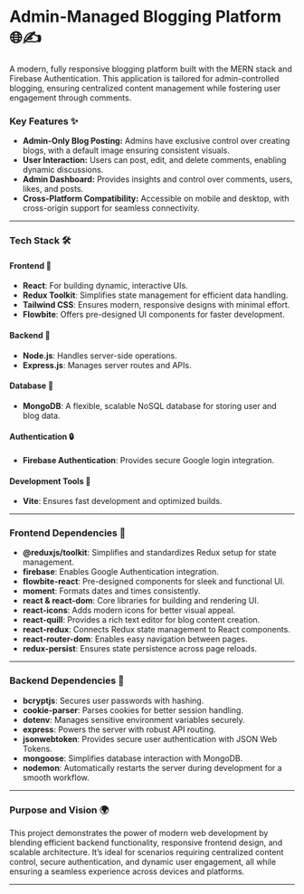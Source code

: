 # **Admin-Managed Blogging Platform** 🌐✍️  

A modern, fully responsive blogging platform built with the MERN stack and Firebase Authentication. This application is tailored for admin-controlled blogging, ensuring centralized content management while fostering user engagement through comments.  

### **Key Features** ✨  
- **Admin-Only Blog Posting:** Admins have exclusive control over creating blogs, with a default image ensuring consistent visuals.  
- **User Interaction:** Users can post, edit, and delete comments, enabling dynamic discussions.  
- **Admin Dashboard:** Provides insights and control over comments, users, likes, and posts.  
- **Cross-Platform Compatibility:** Accessible on mobile and desktop, with cross-origin support for seamless connectivity.  

---

### **Tech Stack** 🛠️  

#### **Frontend** 🎨  
- **React**: For building dynamic, interactive UIs.  
- **Redux Toolkit**: Simplifies state management for efficient data handling.  
- **Tailwind CSS**: Ensures modern, responsive designs with minimal effort.  
- **Flowbite**: Offers pre-designed UI components for faster development.  

#### **Backend** 🔧  
- **Node.js**: Handles server-side operations.  
- **Express.js**: Manages server routes and APIs.  

#### **Database** 📂  
- **MongoDB**: A flexible, scalable NoSQL database for storing user and blog data.  

#### **Authentication** 🔒  
- **Firebase Authentication**: Provides secure Google login integration.  

#### **Development Tools** 🚀  
- **Vite**: Ensures fast development and optimized builds.  

---

### **Frontend Dependencies** 🌟  
- **@reduxjs/toolkit**: Simplifies and standardizes Redux setup for state management.  
- **firebase**: Enables Google Authentication integration.  
- **flowbite-react**: Pre-designed components for sleek and functional UI.  
- **moment**: Formats dates and times consistently.  
- **react & react-dom**: Core libraries for building and rendering UI.  
- **react-icons**: Adds modern icons for better visual appeal.  
- **react-quill**: Provides a rich text editor for blog content creation.  
- **react-redux**: Connects Redux state management to React components.  
- **react-router-dom**: Enables easy navigation between pages.  
- **redux-persist**: Ensures state persistence across page reloads.  

---

### **Backend Dependencies** 🔑  
- **bcryptjs**: Secures user passwords with hashing.  
- **cookie-parser**: Parses cookies for better session handling.  
- **dotenv**: Manages sensitive environment variables securely.  
- **express**: Powers the server with robust API routing.  
- **jsonwebtoken**: Provides secure user authentication with JSON Web Tokens.  
- **mongoose**: Simplifies database interaction with MongoDB.  
- **nodemon**: Automatically restarts the server during development for a smooth workflow.  

---

### **Purpose and Vision** 🌍  
This project demonstrates the power of modern web development by blending efficient backend functionality, responsive frontend design, and scalable architecture. It’s ideal for scenarios requiring centralized content control, secure authentication, and dynamic user engagement, all while ensuring a seamless experience across devices and platforms.  

--- 
